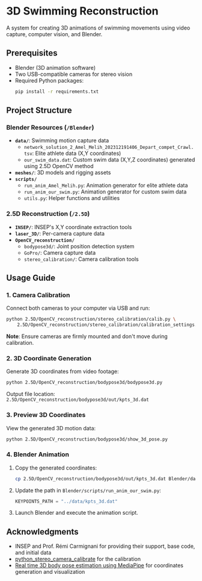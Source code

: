 # 3D Swimming Reconstruction

A system for creating 3D animations of swimming movements using video capture, computer vision, and Blender.

## Prerequisites

- Blender (3D animation software)
- Two USB-compatible cameras for stereo vision
- Required Python packages:
  ```bash
  pip install -r requirements.txt
  ```

## Project Structure

### Blender Resources (`/Blender`)
- **`data/`**: Swimming motion capture data
  - `network_solution_2_Amel_Melih_202312191406_Depart_compet_Crawl.tsv`: Elite athlete data (X,Y coordinates)
  - `our_swim_data.dat`: Custom swim data (X,Y,Z coordinates) generated using 2.5D OpenCV method
- **`meshes/`**: 3D models and rigging assets
- **`scripts/`**
  - `run_anim_Amel_Melih.py`: Animation generator for elite athlete data
  - `run_anim_our_swim.py`: Animation generator for custom swim data
  - `utils.py`: Helper functions and utilities

### 2.5D Reconstruction (`/2.5D`)
- **`INSEP/`**: INSEP's X,Y coordinate extraction tools
- **`laser_3D/`**: Per-camera capture data
- **`OpenCV_reconstruction/`**
  - `bodypose3d/`: Joint position detection system
  - `GoPro/`: Camera capture data
  - `stereo_calibration/`: Camera calibration tools

## Usage Guide

### 1. Camera Calibration

Connect both cameras to your computer via USB and run:
```bash
python 2.5D/OpenCV_reconstruction/stereo_calibration/calib.py \
    2.5D/OpenCV_reconstruction/stereo_calibration/calibration_settings.yaml
```

**Note**: Ensure cameras are firmly mounted and don't move during calibration.

### 2. 3D Coordinate Generation

Generate 3D coordinates from video footage:
```bash
python 2.5D/OpenCV_reconstruction/bodypose3d/bodypose3d.py
```

Output file location: `2.5D/OpenCV_reconstruction/bodypose3d/out/kpts_3d.dat`

### 3. Preview 3D Coordinates

View the generated 3D motion data:
```bash
python 2.5D/OpenCV_reconstruction/bodypose3d/show_3d_pose.py
```

### 4. Blender Animation

1. Copy the generated coordinates:
   ```bash
   cp 2.5D/OpenCV_reconstruction/bodypose3d/out/kpts_3d.dat Blender/data/
   ```

2. Update the path in `Blender/scripts/run_anim_our_swim.py`:
   ```python
   KEYPOINTS_PATH = "../data/kpts_3d.dat"
   ```

3. Launch Blender and execute the animation script.


## Acknowledgments

- INSEP and Prof. Rémi Carmignani for providing their support, base code, and initial data
- [python_stereo_camera_calibrate](https://github.com/TemugeB/python_stereo_camera_calibrate) for the calibration
- [Real time 3D body pose estimation using MediaPipe](https://github.com/TemugeB/bodypose3d) for coordinates generation and visualization
